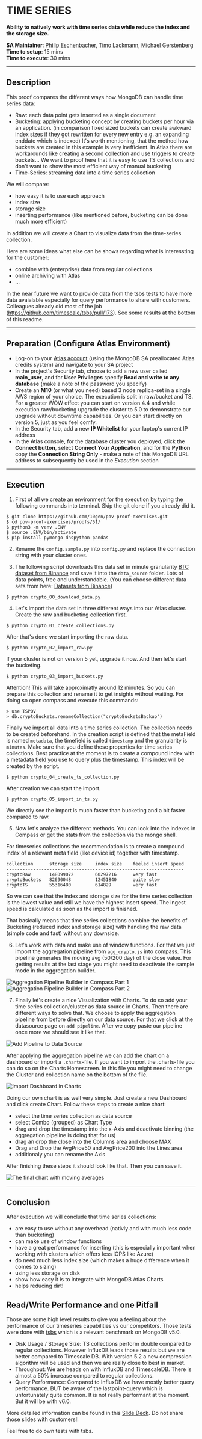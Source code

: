 # TIME SERIES

__Ability to natively work with time series data while reduce the index and the storage size.__

__SA Maintainer__: [Philip Eschenbacher](mailto:philip.eschenbacher@mongodb.com), [Timo Lackmann](mailto:timo.lackmann@mongodb.com), [Michael Gerstenberg](mailto:michael.gerstenberg@mongodb.com) <br/>
__Time to setup__: 15 mins <br/>
__Time to execute__: 30 mins <br/>

---
## Description

This proof compares the different ways how MongoDB can handle time series data:

- Raw: each data point gets inserted as a single document
- Bucketing: applying bucketing concept by creating buckets per hour via an application. (in comparison fixed sized buckets can create awkward index sizes if they got rewritten for every new entry e.g. an expanding enddate which is indexed) It's worth mentioning, that the method how buckets are created in this example is very inefficient. In Atlas there are workarounds like creating a second collection and use triggers to create buckets... We want to proof here that it is easy to use TS collections and don't want to show the most efficient way of manual bucketing
- Time-Series: streaming data into a time series collection

We will compare:
- how easy it is to use each approach
- index size
- storage size
- inserting performance (like mentioned before, bucketing can be done much more efficient)

In addition we will create a Chart to visualize data from the time-series collection.

Here are some ideas what else can be shows regarding what is interessting for the customer:
- combine with (enterprise) data from regular collections
- online archiving with Atlas
- ...

In the near future we want to provide data from the tsbs tests to have more data avaialable especially for query performance to share with customers. Colleagues already did most of the job (https://github.com/timescale/tsbs/pull/173). See some results at the bottom of this readme.

---
## Preparation (Configure Atlas Environment)

* Log-on to your [Atlas account](http://cloud.mongodb.com) (using the MongoDB SA preallocated Atlas credits system) and navigate to your SA project
* In the project's Security tab, choose to add a new user called __main_user__, and for __User Privileges__ specify __Read and write to any database__ (make a note of the password you specify)
* Create an __M10__ (or what you need) based 3 node replica-set in a single AWS region of your choice. The execution is split in raw/bucket and TS. For a greater WOW effect you can start on version 4.4 and while execution raw/bucketing upgrade the cluster to 5.0 to demonstrate our upgrade without downtime capabilities. Or you can start directly on version 5, just as you feel comfy.
* In the Security tab, add a new __IP Whitelist__ for your laptop's current IP address
* In the Atlas console, for the database cluster you deployed, click the __Connect button__, select __Connect Your Application__, and for the __Python__ copy the __Connection String Only__ - make a note of this MongoDB URL address to subsequently be used in the _Execution_ section

---
## Execution

1. First of all we create an environment for the execution by typing the following commands into terminal. Skip the git clone if you already did it.

```
$ git clone https://github.com/10gen/pov-proof-exercises.git
$ cd pov-proof-exercises/proofs/51/
$ python3 -m venv .ENV
$ source .ENV/bin/activate
$ pip install pymongo dnspython pandas
```

2. Rename the `config.sample.py` into `config.py` and replace the connection string with your cluster ones.

3. The following script downloads this data set in minute granularity [BTC dataset from Binance](https://www.cryptodatadownload.com/cdd/Binance_BTCUSDT_minute.csv) and save it into the `data_source` folder. Lots of data points, free and understandable. (You can choose different data sets from here: [Datasets from Binance](https://www.cryptodatadownload.com/data/binance/))

```
$ python crypto_00_download_data.py
```

4. Let's import the data set in three different ways into our Atlas cluster. Create the raw and bucketing collection first.

```
$ python crypto_01_create_collections.py
```

After that's done we start importing the raw data.

```
$ python crypto_02_import_raw.py
```

If your cluster is not on version 5 yet, upgrade it now. And then let's start the bucketing.

```
$ python crypto_03_import_buckets.py
```

Attention! This will take approximatly around 12 minutes. So you can prepare this collection and rename it to get insights without waiting. For doing so open compass and execute this commands:

```
> use TSPOV
> db.cryptoBuckets.renameCollection("cryptoBucketsBackup")
```

Finally we import all data into a time series collection. The collection needs to be created beforehand. In the creation script is defined that the metaField is named `metadata`, the timefield is called `timestamp` and the granularity is `minutes`. Make sure that you define these properties for time series collections. Best practice at the moment is to create a compound index with a metadata field you use to query plus the timestamp. This index will be created by the script.

```
$ python crypto_04_create_ts_collection.py
```

After creation we can start the import.

```
$ python crypto_05_import_in_ts.py
```

We directly see the import is much faster than bucketing and a bit faster compared to raw.

5. Now let's analyze the different methods. You can look into the indexes in Compass or get the stats from the collection via the mongo shell.

For timeseries collections the recommendation is to create a compound index of a relevant meta field (like device id) together with timestamp.

```
collection      storage size     index size    feeled insert speed
------------------------------------------------------------------
cryptoRaw       148099072        60297216      very fast
cryptoBuckets   82690048         12451840      quite slow
cryptoTS        55316480         614829        very fast
```

So we can see that the index and storage size for the time series collection is the lowest value and still we have the highest insert speed. The ingest speed is calculated as soon as the import is finished.

That basically means that time series collections combine the benefits of Bucketing (reduced index and storage size) with handling the raw data (simple code and fast) without any downside.

6. Let's work with data and make use of window functions. For that we just import the aggregation pipeline from `agg_crypto.js` into compass. This pipeline generates the moving avg (50/200 day) of the close value. For getting results at the last stage you might need to deactivate the sample mode in the aggregation builder.

![](img/agg1.png "Aggregation Pipeline Builder in Compass Part 1")
![](img/agg2.png "Aggregation Pipeline Builder in Compass Part 2")

7. Finally let's create a nice Visualization with Charts. To do so add your time series collection/cluster as data source in Charts. Then there are different ways to solve that. We choose to apply the aggregation pipeline from before directly on our data source. For that we click at the datasource page on `add pipeline`. After we copy paste our pipeline once more we should see it like that.

![](img/datasource.png "Add Pipeline to Data Source")

After applying the aggregation pipeline we can add the chart on a dashboard or import a `.charts`-file. If you want to import the .charts-file you can do so on the Charts Homescreen. In this file you might need to change the Cluster and collection name on the bottom of the file.

![](img/importdashboard.png "Import Dashboard in Charts")

Doing our own chart is as well very simple. Just create a new Dashboard and click create Chart. Follow these steps to create a nice chart:
- select the time series collection as data source
- select Combo (grouped) as Chart Type
- drag and drop the timestamp into the x-Axis and deactivate binning (the aggregation pipeline is doing that for us)
- drag an drop the close into the Columns area and choose MAX
- Drag and Drop the AvgPrice50 and AvgPrice200 into the Lines area
- additionaly you can rename the Axis

After finishing these steps it should look like that. Then you can save it.

![](img/chart.png "The final chart with moving averages")

---
## Conclusion

After execution we will conclude that time series collections:
- are easy to use without any overhead (nativly and with much less code than bucketing)
- can make use of window functions
- have a great performance for inserting (this is especially important when working with clusters which offers less IOPS like Azure)
- do need much less index size (which makes a huge difference when it comes to sizing)
- using less storage on disk
- show how easy it is to integrate with MongoDB Atlas Charts
- helps reducing dirt!

## Read/Write Performance and one Pitfall

Those are some high level results to give you a feeling about the performance of our timeseries capabilities vs our competitors. Those tests were done with [tsbs](https://github.com/timescale/tsbs) which is a relevant benchmark on MongoDB v5.0.

- Disk Usage / Storage Size: TS collections perform double compared to regular collections. However InfluxDB leads those results but we are better compared to Timescale DB. With version 5.2 a new compression algorithm will be used and then we are really close to best in market.
- Throughput: We are heads on with InfluxDB and TimescaleDB. There is almost a 50% increase compared to regular collections.
- Query Performance: Compared to InfluxDB we have mostly better query performance. BUT be aware of the lastpoint-query which is unfortunately quite common. It is not really performant at the moment. But it will be with v6.0.

More detailed information can be found in this [Slide Deck](https://docs.google.com/presentation/d/1CNmpY-UWYVdHypQRoMLI3ZA5WRGixe41cBDfq3qUK2w/edit#slide=id.gfc0cf74ed9_0_801). Do not share those slides with customers!!

Feel free to do own tests with tsbs.
